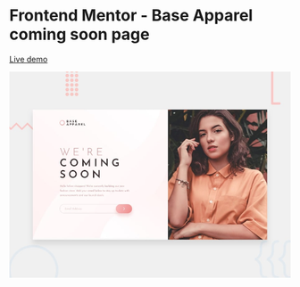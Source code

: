 # Frontend Mentor - Base Apparel coming soon page

[Live demo](https://ahmed-soultan.github.io/Frontend-mentor-challenges/base-apparel-coming-soon/)

![Design preview for the Base Apparel coming soon page coding challenge](./design/desktop-preview.jpg)
